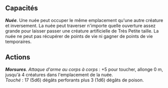 ## Capacités
_**Nuée**_. Une nuée peut occuper le même emplacement qu'une autre créature et inversement. La nuée peut traverser n'importe quelle ouverture assez grande pour laisser passer une créature artificielle de Très Petite taille. La nuée ne peut pas récupérer de points de vie ni gagner de points de vie temporaires.

## Actions
_**Morsures**_. _Attaque d'arme au corps à corps_ : +5 pour toucher, allonge 0 m, jusqu'à 4 créatures dans l'emplacement de la nuée.  
_Touché_ : 17 (5d6) dégâts perforants plus 3 (1d6) dégâts de poison.
